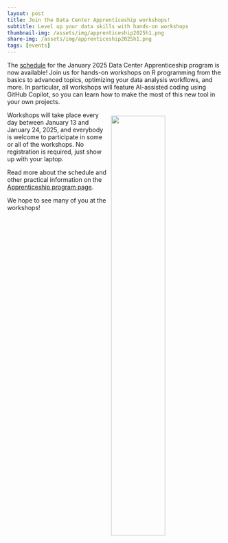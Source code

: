 ```yaml
---
layout: post
title: Join the Data Center Apprenticeship workshops!
subtitle: Level up your data skills with hands-on workshops
thumbnail-img: /assets/img/apprenticeship2025h1.png
share-img: /assets/img/apprenticeship2025h1.png
tags: [events]
---
```


The [schedule](../apprenticeship/apprenticeship_2025h1/#workshop-schedule) for the January 2025 Data Center Apprenticeship program is now available!
Join us for hands-on workshops on R programming from the basics to advanced topics, optimizing your data analysis workflows, and more.
In particular, all workshops will feature AI-assisted coding using GitHub Copilot, so you can learn how to make the most of this new tool in your own projects.

<img style="float: right; padding: 10px 10px 10px 10px" src="../assets/img/apprenticeship2025h1.png" width="50%"/>

Workshops will take place every day between January 13 and January 24, 2025, and everybody is welcome to participate in some or all of the workshops.
No registration is required, just show up with your laptop.

Read more about the schedule and other practical information on the [Apprenticeship program page](../apprenticeship/apprenticeship_2025h1).

We hope to see many of you at the workshops!
